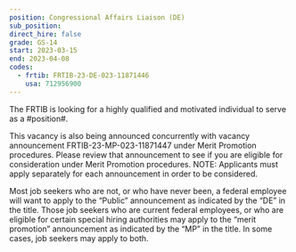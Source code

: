 ```yaml
---
position: Congressional Affairs Liaison (DE)
sub_position:
direct_hire: false
grade: GS-14
start: 2023-03-15
end: 2023-04-08
codes:
  - frtib: FRTIB-23-DE-023-11871446
    usa: 712956900
---
```


The FRTIB is looking for a highly qualified and motivated individual to serve as a #position#.

This vacancy is also being announced concurrently with vacancy announcement FRTIB-23-MP-023-11871447 under Merit Promotion procedures. Please review that announcement to see if you are eligible for consideration under Merit Promotion procedures. NOTE: Applicants must apply separately for each announcement in order to be considered.

Most job seekers who are not, or who have never been, a federal employee will want to apply to the “Public” announcement as indicated by the “DE” in the title.  Those job seekers who are current federal employees, or who are eligible for certain special hiring authorities may apply to the “merit promotion” announcement as indicated by the “MP” in the title.  In some cases, job seekers may apply to both.
